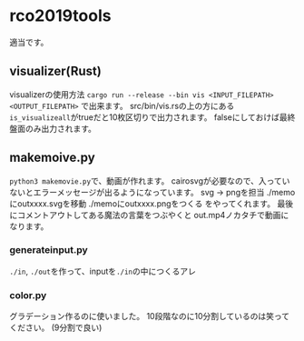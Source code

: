 # rco2019tools

適当です。

## visualizer(Rust)

visualizerの使用方法
`cargo run --release --bin vis <INPUT_FILEPATH> <OUTPUT_FILEPATH>`
で出来ます。
src/bin/vis.rsの上の方にある `is_visualizeall`がtrueだと10枚区切りで出力されます。
falseにしておけば最終盤面のみ出力されます。


## makemoive.py

`python3 makemovie.py`で、動画が作れます。
cairosvgが必要なので、入っていないとエラーメッセージが出るようになっています。
svg -> pngを担当
./memoにoutxxxx.svgを移動
./memoにoutxxxx.pngをつくる
をやってくれます。
最後にコメントアウトしてある魔法の言葉をつぶやくと
out.mp4ノカタチで動画になります。

### generateinput.py

`./in`, `./out`を作って、inputを`./in`の中につくるアレ

### color.py

グラデーション作るのに使いました。
10段階なのに10分割しているのは笑ってください。
(9分割で良い)
